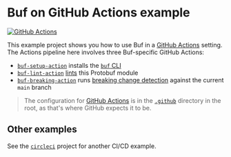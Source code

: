 # Buf on GitHub Actions example

[![GitHub Actions](https://github.com/bufbuild/buf-example/workflows/CI/badge.svg)](https://github.com/bufbuild/buf-example/actions?workflow=CI)

This example project shows you how to use Buf in a [GitHub Actions][actions] setting. The Actions pipeline here involves three Buf-specific GitHub Actions:

* [`buf-setup-action`][buf-setup] installs the [`buf` CLI][cli]
* [`buf-lint-action`][buf-lint] [lints][lint] this Protobuf module
* [`buf-breaking-action`][buf-breaking] runs [breaking change detection][breaking] against the current `main` branch

> The configuration for [GitHub Actions][actions] is in the [`.github`](../.github) directory in the root, as that's where GitHub expects it to be.

## Other examples

See the [`circleci`](../circleci) project for another CI/CD example.

[actions]: https://docs.github.com/actions
[breaking]: https://docs.buf.build/breaking
[buf-breaking]: https://github.com/bufbuildc/buf-breaking-action
[buf-lint]: https://github.com/bufbuildc/buf-lint-action
[buf-setup]: https://github.com/bufbuildc/buf-setup-action
[cli]: https://github.com/bufbuild/buf
[lint]: https://docs.buf.build/lint
